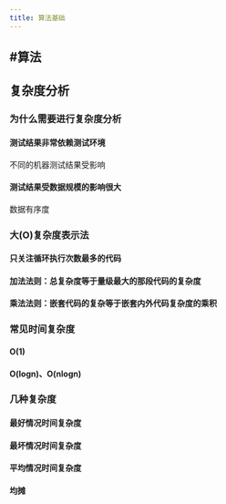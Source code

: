 ```yaml
---
title: 算法基础
---
```


## #算法
## 复杂度分析
### 为什么需要进行复杂度分析
#### 测试结果非常依赖测试环境
不同的机器测试结果受影响
#### 测试结果受数据规模的影响很大
数据有序度
### 大(O)复杂度表示法
#### 只关注循环执行次数最多的代码
#### 加法法则：总复杂度等于量级最大的那段代码的复杂度
#### 乘法法则：嵌套代码的复杂等于嵌套内外代码复杂度的乘积
### 常见时间复杂度
#### O(1)
#### O(logn)、O(nlogn)
### 几种复杂度
#### 最好情况时间复杂度
#### 最坏情况时间复杂度
#### 平均情况时间复杂度
#### 均摊
##